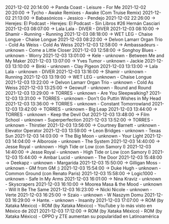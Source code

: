 2021-12-02 20:14:00 -> Panda Coast - Leisure - For Me
2021-12-02 20:20:00 -> Tycho - Awake Remixes - Awake (Com Truise Remix)
2021-12-02 21:13:00 -> Babasónicos - Jessico - Pendejo
2021-12-02 22:26:00 -> Herejes: El Podcast - Herejes: El Podcast - Sin Libros #26 Hernán Casciari
2021-12-03 08:07:00 -> Lala Lala - DIVER - DIVER
2021-12-03 08:10:00 -> Shamir - Running - Running
2021-12-03 08:18:00 -> WET LEG - Chaise Longue - Chaise Longue
2021-12-03 08:22:00 -> Delvon Lamarr Organ Trio - Cold As Weiss - Cold As Weiss
2021-12-03 12:58:00 -> Ambassadeurs - unknown - Come a Little Closer
2021-12-03 12:58:00 -> Songhoy Blues - unknown - Worry
2021-12-03 13:01:00 -> Kele - unknown - Between Me and My Maker
2021-12-03 13:07:00 -> Yves Tumor - unknown - Jackie
2021-12-03 13:10:00 -> Binki - unknown - Clay Pigeon
2021-12-03 13:13:00 -> Lala Lala - unknown - DIVER
2021-12-03 13:16:00 -> Shamir - unknown - Running
2021-12-03 13:19:00 -> WET LEG - unknown - Chaise Longue
2021-12-03 13:22:00 -> Delvon Lamarr Organ Trio - unknown - Cold As Weiss
2021-12-03 13:25:00 -> Geowulf - unknown - Round and Round
2021-12-03 13:29:00 -> TORRES - unknown - Are You Sleepwalking?
2021-12-03 13:31:00 -> TORRES - unknown - Don't Go Puttin Wishes in My Head
2021-12-03 13:36:00 -> TORRES - unknown - Constant Tomorrowland
2021-12-03 13:42:00 -> TORRES - unknown - Big Leap
2021-12-03 13:44:00 -> TORRES - unknown - Keep the Devil Out
2021-12-03 13:48:00 -> Film School - unknown - Superperfection
2021-12-03 13:52:00 -> TORRES - unknown - Thirstier
2021-12-03 13:56:00 -> Courtney Barnett - unknown - Elevator Operator
2021-12-03 13:59:00 -> Leon Bridges - unknown - Texas Sun
2021-12-03 14:03:00 -> The Big Moon - unknown - Your Light
2021-12-03 14:04:00 -> Alborosie - unknown - The System
2021-12-03 14:40:00 -> Jesse Royal - unknown - High Tide or Low (con Samory I)
2021-12-03 14:40:00 -> Jesse Royal - unknown - High Tide or Low (con Samory I)
2021-12-03 15:44:00 -> Ambar Lucid - unknown - The Door
2021-12-03 15:48:00 -> Deekapz - unknown - Margarida
2021-12-03 15:50:00 -> Gilligan Moss - unknown - GM from GM :)
2021-12-03 15:54:00 -> Duke Hugh - unknown - Common Ground (con Renato Paris)
2021-12-03 15:58:00 -> Logic1000 - unknown - Safe In My Arms
2021-12-03 16:01:00 -> Nina Kraviz - unknown - Skyscrapers
2021-12-03 16:10:00 -> Moorea Masa & the Mood - unknown - Will It Be The Same
2021-12-03 16:23:00 -> Nicki Nicole - unknown - Verte
2021-12-03 16:25:00 -> Szaio - unknown - W Naszym Domu
2021-12-03 16:29:00 -> Hante. - unknown - Insanity
2021-12-03 17:07:00 -> ROM (by Xataka México) - ROM (by Xataka México) - YouTube y lo más visto en México de 2021
2021-12-03 17:12:00 -> ROM (by Xataka México) - ROM (by Xataka México) - OPPO y ZTE aumentan su popularidad en Latinoamérica
